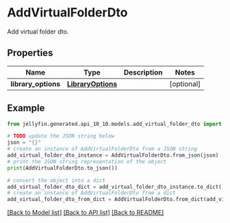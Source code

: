 # AddVirtualFolderDto

Add virtual folder dto.

## Properties

Name | Type | Description | Notes
------------ | ------------- | ------------- | -------------
**library_options** | [**LibraryOptions**](LibraryOptions.md) |  | [optional] 

## Example

```python
from jellyfin.generated.api_10_10.models.add_virtual_folder_dto import AddVirtualFolderDto

# TODO update the JSON string below
json = "{}"
# create an instance of AddVirtualFolderDto from a JSON string
add_virtual_folder_dto_instance = AddVirtualFolderDto.from_json(json)
# print the JSON string representation of the object
print(AddVirtualFolderDto.to_json())

# convert the object into a dict
add_virtual_folder_dto_dict = add_virtual_folder_dto_instance.to_dict()
# create an instance of AddVirtualFolderDto from a dict
add_virtual_folder_dto_from_dict = AddVirtualFolderDto.from_dict(add_virtual_folder_dto_dict)
```
[[Back to Model list]](../README.md#documentation-for-models) [[Back to API list]](../README.md#documentation-for-api-endpoints) [[Back to README]](../README.md)


